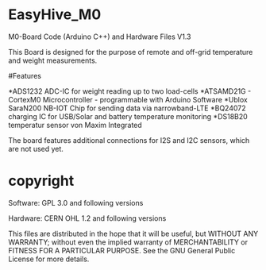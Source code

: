 # EasyHive_M0
M0-Board Code (Arduino C++) and Hardware Files V1.3

This Board is designed for the purpose of remote and off-grid temperature and weight measurements.

#Features

*ADS1232 ADC-IC for weight reading up to two load-cells
*ATSAMD21G - CortexM0 Microcontroller - programmable with Arduino Software
*Ublox SaraN200 NB-IOT Chip for sending data via narrowband-LTE
*BQ24072 charging IC for USB/Solar and battery temperature monitoring
*DS18B20 temperatur sensor von Maxim Integrated

The board features additional connections for I2S and I2C sensors, which are not used yet.


# copyright
Software: GPL 3.0 and following versions

Hardware: CERN OHL 1.2 and following versions

This files are distributed in the hope that it will be useful,
but WITHOUT ANY WARRANTY; without even the implied warranty of
MERCHANTABILITY or FITNESS FOR A PARTICULAR PURPOSE.
See the GNU General Public License for more details.

